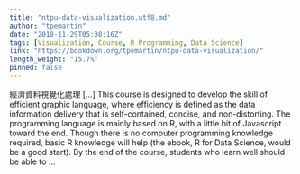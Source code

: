 ```yaml
---
title: "ntpu-data-visualization.utf8.md"
author: "tpemartin"
date: "2018-11-29T05:08:16Z"
tags: [Visualization, Course, R Programming, Data Science]
link: "https://bookdown.org/tpemartin/ntpu-data-visualization/"
length_weight: "15.7%"
pinned: false
---
```


經濟資料視覺化處理 [...] This course is designed to develop the skill of efficient graphic language, where efficiency is defined as the data information delivery that is self-contained, concise, and non-distorting. The programming language is mainly based on R, with a little bit of Javascript toward the end. Though there is no computer programming knowledge required, basic R knowledge will help (the ebook, R for Data Science, would be a good start). By the end of the course, students who learn well should be able to ...
